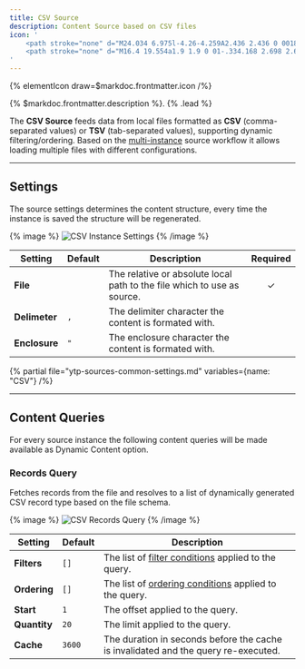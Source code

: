```yaml
---
title: CSV Source
description: Content Source based on CSV files
icon: '
    <path stroke="none" d="M24.034 6.975l-4.26-4.259A2.436 2.436 0 0018.054 2H7.687A2.446 2.446 0 005.25 4.442v21.121A2.438 2.438 0 007.687 28h14.626a2.438 2.438 0 002.437-2.437V8.702c0-.645-.259-1.269-.716-1.727zm-5.782-3.32a.795.795 0 01.375.213l4.26 4.26a.785.785 0 01.213.376h-4.848V3.655zm4.874 21.908a.816.816 0 01-.813.813H7.687a.816.816 0 01-.813-.813V4.442c0-.447.366-.817.813-.817h8.94V8.91c0 .675.543 1.215 1.218 1.215h5.281v15.438z"/>
    <path stroke="none" d="M16.4 19.554a1.9 1.9 0 01-.334.168 2.698 2.698 0 01-.462.119l-.391.074c-.368.065-.631.145-.79.239-.269.159-.404.406-.404.74 0 .298.083.513.248.646a.93.93 0 00.603.199c.375 0 .721-.11 1.037-.331.317-.22.481-.622.493-1.205v-.649zm-1.059-.814c.322-.041.553-.092.692-.153.249-.107.373-.272.373-.496 0-.274-.095-.462-.284-.566-.19-.105-.469-.157-.836-.157-.412 0-.704.102-.875.306-.123.151-.204.356-.245.613h-1.684c.037-.584.2-1.063.49-1.439.461-.588 1.253-.881 2.375-.881.731 0 1.38.145 1.947.434.567.29.851.837.851 1.641v3.06c0 .213.004.47.012.772.012.228.047.383.104.465a.622.622 0 00.257.202v.257H16.62a1.985 1.985 0 01-.11-.38 5.039 5.039 0 01-.049-.404c-.24.262-.518.484-.832.668-.376.216-.8.324-1.273.324-.604 0-1.103-.172-1.497-.517-.394-.345-.591-.834-.591-1.466 0-.82.316-1.414.949-1.781.347-.2.857-.343 1.53-.429l.594-.073zM19.602 24.249c.35-.098.609-.261.774-.49.165-.228.26-.549.284-.961h-1.058v-1.824h1.885v1.579c0 .278-.037.567-.11.869-.074.302-.21.564-.41.784a2.126 2.126 0 01-.763.536c-.291.12-.492.18-.602.18v-.673z"/>
'
---
```


{% elementIcon draw=$markdoc.frontmatter.icon /%}

{% $markdoc.frontmatter.description %}. {% .lead %}

The **CSV Source** feeds data from local files formatted as **CSV** (comma-separated values) or **TSV** (tab-separated values), supporting dynamic filtering/ordering. Based on the [multi-instance](manager#multi-instance) source workflow it allows loading multiple files with different configurations.

---

## Settings

The source settings determines the content structure, every time the instance is saved the structure will be regenerated.

{% image %}
![CSV Instance Settings](/assets/ytp/sources/csv-config.webp)
{% /image %}

| Setting | Default | Description | Required |
| ------- | ------- | ----------- | :------: |
| **File** | | The relative or absolute local path to the file which to use as source. | &#x2713; |
| **Delimeter** | `,` | The delimiter character the content is formated with. |
| **Enclosure** | `"` | The enclosure character the content is formated with. |

{% partial file="ytp-sources-common-settings.md" variables={name: "CSV"} /%}

---

## Content Queries

For every source instance the following content queries will be made available as Dynamic Content option.

### Records Query

Fetches records from the file and resolves to a list of dynamically generated CSV record type based on the file schema.

{% image %}
![CSV Records Query](/assets/ytp/sources/csv-query-records.webp)
{% /image %}

| Setting | Default | Description |
| ------- | ------- | ----------- |
| **Filters** | `[]` | The list of [filter conditions](../query-conditions#filter-conditions) applied to the query. |
| **Ordering** | `[]` | The list of [ordering conditions](../query-conditions#order-conditions) applied to the query. |
| **Start** | `1` | The offset applied to the query. |
| **Quantity** | `20` | The limit applied to the query. |
| **Cache** | `3600` | The duration in seconds before the cache is invalidated and the query re-executed. |
